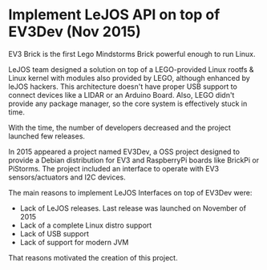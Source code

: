 # Implement LeJOS API on top of EV3Dev (Nov 2015)

EV3 Brick is the first Lego Mindstorms Brick powerful enough to run Linux.

LeJOS team designed a solution on top of a LEGO-provided Linux rootfs &
Linux kernel with modules also provided by LEGO, although enhanced by leJOS hackers.
This architecture doesn't have proper USB support to connect devices like a LIDAR or an Arduino Board.
Also, LEGO didn't provide any package manager, so the core system is effectively stuck in time.

With the time, the number of developers decreased and the project launched few releases.

In 2015 appeared a project named EV3Dev, a OSS project designed to provide a
Debian distribution for EV3 and RaspberryPi boards like BrickPi or PiStorms.
The project included an interface to operate with EV3 sensors/actuators and I2C devices.

The main reasons to implement LeJOS Interfaces on top of EV3Dev were:

- Lack of LeJOS releases. Last release was launched on November of 2015
- Lack of a complete Linux distro support
- Lack of USB support
- Lack of support for modern JVM

That reasons motivated the creation of this project.
